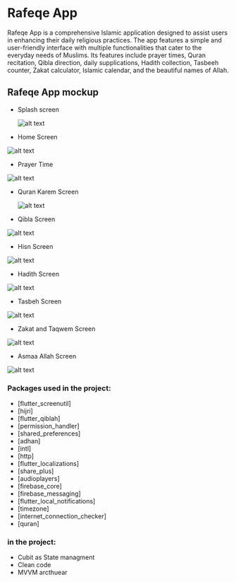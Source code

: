# Rafeqe App
Rafeqe App is a comprehensive Islamic application designed to assist users in enhancing their daily religious practices. The app features a simple and user-friendly interface with multiple functionalities that cater to the everyday needs of Muslims. Its features include prayer times, Quran recitation, Qibla direction, daily supplications, Hadith collection, Tasbeeh counter, Zakat calculator, Islamic calendar, and the beautiful names of Allah.

## Rafeqe App  mockup

- Splash  screen

  ![alt text](splash.PNG)
  
 - Home Screen
  
  ![alt text](home.PNG)

 - Prayer Time    
    
 ![alt text](<sallah time.PNG>)
 
- Quran Karem Screen  

  ![alt text](quran-1.PNG)

- Qibla Screen   

![alt text](qibla-1.PNG)

-  Hisn Screen 

![alt text](hisn.PNG)

-  Hadith Screen 

![alt text](hadith.PNG)

- Tasbeh  Screen 

![alt text](misbaha.PNG)

- Zakat and Taqwem Screen 
 
![alt text](zakat_taqwem.PNG)

- Asmaa Allah  Screen 
 
![alt text](asmaa_allah.PNG)
  
### Packages used in the project:

- [flutter_screenutil]
- [hijri]
- [flutter_qiblah]
- [permission_handler]
- [shared_preferences]
- [adhan]
- [intl]
- [http]
- [flutter_localizations]
- [share_plus]
- [audioplayers]
- [firebase_core]
- [firebase_messaging]
- [flutter_local_notifications]
- [timezone]
- [internet_connection_checker]
- [quran]


### in the project:

- Cubit as State managment
- Clean code
- MVVM arcthuear


